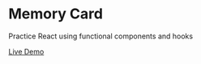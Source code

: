 # Memory Card

Practice React using functional components and hooks

[Live Demo](https://hachai-ux.github.io/memory-card/)
